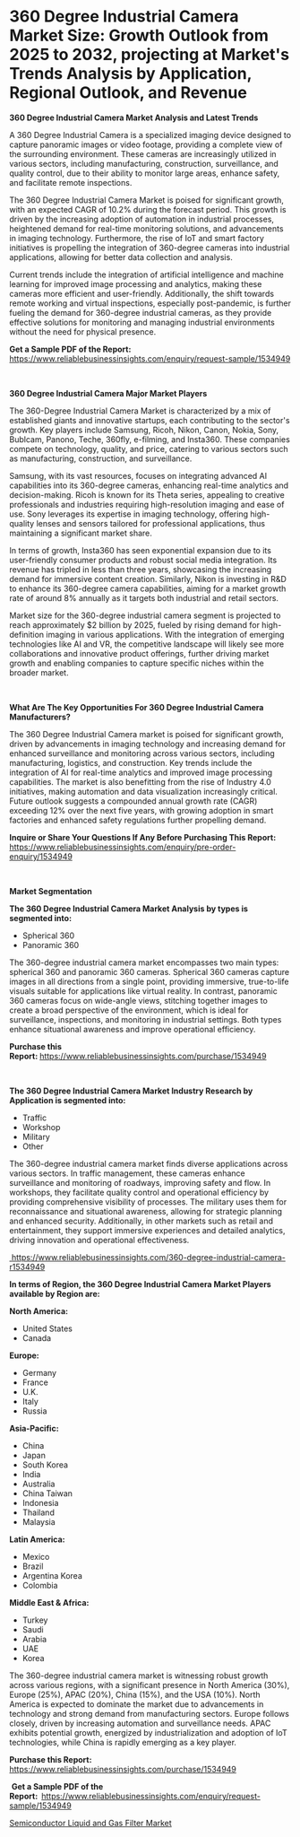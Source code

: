 <p><h1>360 Degree Industrial Camera Market Size: Growth Outlook from 2025 to 2032, projecting at Market's Trends Analysis by Application, Regional Outlook, and Revenue</h1></p><p><strong>360 Degree Industrial Camera Market Analysis and Latest Trends</strong></p>
<p><p>A 360 Degree Industrial Camera is a specialized imaging device designed to capture panoramic images or video footage, providing a complete view of the surrounding environment. These cameras are increasingly utilized in various sectors, including manufacturing, construction, surveillance, and quality control, due to their ability to monitor large areas, enhance safety, and facilitate remote inspections.</p><p>The 360 Degree Industrial Camera Market is poised for significant growth, with an expected CAGR of 10.2% during the forecast period. This growth is driven by the increasing adoption of automation in industrial processes, heightened demand for real-time monitoring solutions, and advancements in imaging technology. Furthermore, the rise of IoT and smart factory initiatives is propelling the integration of 360-degree cameras into industrial applications, allowing for better data collection and analysis.</p><p>Current trends include the integration of artificial intelligence and machine learning for improved image processing and analytics, making these cameras more efficient and user-friendly. Additionally, the shift towards remote working and virtual inspections, especially post-pandemic, is further fueling the demand for 360-degree industrial cameras, as they provide effective solutions for monitoring and managing industrial environments without the need for physical presence.</p></p>
<p><strong>Get a Sample PDF of the Report:&nbsp;</strong> <a href="https://www.reliablebusinessinsights.com/enquiry/request-sample/1534949?utm_campaign=3077&utm_medium=2&utm_source=Github&utm_content=ia&utm_term=11042025&utm_id=360-degree-industrial-camera">https://www.reliablebusinessinsights.com/enquiry/request-sample/1534949</a></p>
<p>&nbsp;</p>
<p><strong>360 Degree Industrial Camera Major Market Players</strong></p>
<p><p>The 360-Degree Industrial Camera Market is characterized by a mix of established giants and innovative startups, each contributing to the sector's growth. Key players include Samsung, Ricoh, Nikon, Canon, Nokia, Sony, Bublcam, Panono, Teche, 360fly, e-filming, and Insta360. These companies compete on technology, quality, and price, catering to various sectors such as manufacturing, construction, and surveillance.</p><p>Samsung, with its vast resources, focuses on integrating advanced AI capabilities into its 360-degree cameras, enhancing real-time analytics and decision-making. Ricoh is known for its Theta series, appealing to creative professionals and industries requiring high-resolution imaging and ease of use. Sony leverages its expertise in imaging technology, offering high-quality lenses and sensors tailored for professional applications, thus maintaining a significant market share.</p><p>In terms of growth, Insta360 has seen exponential expansion due to its user-friendly consumer products and robust social media integration. Its revenue has tripled in less than three years, showcasing the increasing demand for immersive content creation. Similarly, Nikon is investing in R&D to enhance its 360-degree camera capabilities, aiming for a market growth rate of around 8% annually as it targets both industrial and retail sectors.</p><p>Market size for the 360-degree industrial camera segment is projected to reach approximately $2 billion by 2025, fueled by rising demand for high-definition imaging in various applications. With the integration of emerging technologies like AI and VR, the competitive landscape will likely see more collaborations and innovative product offerings, further driving market growth and enabling companies to capture specific niches within the broader market.</p></p>
<p>&nbsp;</p>
<p><strong>What Are The Key Opportunities For 360 Degree Industrial Camera Manufacturers?</strong></p>
<p><p>The 360 Degree Industrial Camera market is poised for significant growth, driven by advancements in imaging technology and increasing demand for enhanced surveillance and monitoring across various sectors, including manufacturing, logistics, and construction. Key trends include the integration of AI for real-time analytics and improved image processing capabilities. The market is also benefitting from the rise of Industry 4.0 initiatives, making automation and data visualization increasingly critical. Future outlook suggests a compounded annual growth rate (CAGR) exceeding 12% over the next five years, with growing adoption in smart factories and enhanced safety regulations further propelling demand.</p></p>
<p><strong>Inquire or Share Your Questions If Any Before Purchasing This Report:</strong> <a href="https://www.reliablebusinessinsights.com/enquiry/pre-order-enquiry/1534949?utm_campaign=3077&utm_medium=2&utm_source=Github&utm_content=ia&utm_term=11042025&utm_id=360-degree-industrial-camera">https://www.reliablebusinessinsights.com/enquiry/pre-order-enquiry/1534949</a></p>
<p>&nbsp;</p>
<p><strong>Market Segmentation</strong></p>
<p><strong>The 360 Degree Industrial Camera Market Analysis by types is segmented into:</strong></p>
<p><ul><li>Spherical 360</li><li>Panoramic 360</li></ul></p>
<p><p>The 360-degree industrial camera market encompasses two main types: spherical 360 and panoramic 360 cameras. Spherical 360 cameras capture images in all directions from a single point, providing immersive, true-to-life visuals suitable for applications like virtual reality. In contrast, panoramic 360 cameras focus on wide-angle views, stitching together images to create a broad perspective of the environment, which is ideal for surveillance, inspections, and monitoring in industrial settings. Both types enhance situational awareness and improve operational efficiency.</p></p>
<p><strong>Purchase this Report:&nbsp;</strong><a href="https://www.reliablebusinessinsights.com/purchase/1534949?utm_campaign=3077&utm_medium=2&utm_source=Github&utm_content=ia&utm_term=11042025&utm_id=360-degree-industrial-camera">https://www.reliablebusinessinsights.com/purchase/1534949</a></p>
<p>&nbsp;</p>
<p><strong>The 360 Degree Industrial Camera Market Industry Research by Application is segmented into:</strong></p>
<p><ul><li>Traffic</li><li>Workshop</li><li>Military</li><li>Other</li></ul></p>
<p><p>The 360-degree industrial camera market finds diverse applications across various sectors. In traffic management, these cameras enhance surveillance and monitoring of roadways, improving safety and flow. In workshops, they facilitate quality control and operational efficiency by providing comprehensive visibility of processes. The military uses them for reconnaissance and situational awareness, allowing for strategic planning and enhanced security. Additionally, in other markets such as retail and entertainment, they support immersive experiences and detailed analytics, driving innovation and operational effectiveness.</p></p>
<p><a href="https://www.reliablebusinessinsights.com/360-degree-industrial-camera-r1534949?utm_campaign=3077&utm_medium=2&utm_source=Github&utm_content=ia&utm_term=11042025&utm_id=360-degree-industrial-camera">&nbsp;https://www.reliablebusinessinsights.com/360-degree-industrial-camera-r1534949</a></p>
<p><strong>In terms of Region, the 360 Degree Industrial Camera Market Players available by Region are:</strong></p>
<p>
    <p> <strong> North America: </strong>
        <ul>
            <li>United States</li>
            <li>Canada</li>
        </ul>
        </p> 
    <p> <strong> Europe: </strong>
        <ul>
            <li>Germany</li>
            <li>France</li>
            <li>U.K.</li>
            <li>Italy</li>
            <li>Russia</li>
        </ul>
        </p> 
    <p> <strong> Asia-Pacific: </strong>
        <ul>
            <li>China</li>
            <li>Japan</li>
            <li>South Korea</li>
            <li>India</li>
            <li>Australia</li>
            <li>China Taiwan</li>
            <li>Indonesia</li>
            <li>Thailand</li>
            <li>Malaysia</li>
        </ul>
        </p> 
    <p> <strong> Latin America: </strong>
        <ul>
            <li>Mexico</li>
            <li>Brazil</li>
            <li>Argentina Korea</li>
            <li>Colombia</li>
        </ul>
        </p> 
    <p> <strong> Middle East & Africa: </strong>
        <ul>
            <li>Turkey</li>
            <li>Saudi</li>
            <li>Arabia</li>
            <li>UAE</li>
            <li>Korea</li>
        </ul>
    </p>
    </p>
<p><p>The 360-degree industrial camera market is witnessing robust growth across various regions, with a significant presence in North America (30%), Europe (25%), APAC (20%), China (15%), and the USA (10%). North America is expected to dominate the market due to advancements in technology and strong demand from manufacturing sectors. Europe follows closely, driven by increasing automation and surveillance needs. APAC exhibits potential growth, energized by industrialization and adoption of IoT technologies, while China is rapidly emerging as a key player.</p></p>
<p><strong>Purchase this Report: </strong><a href="https://www.reliablebusinessinsights.com/purchase/1534949?utm_campaign=3077&utm_medium=2&utm_source=Github&utm_content=ia&utm_term=11042025&utm_id=360-degree-industrial-camera">https://www.reliablebusinessinsights.com/purchase/1534949</a></p>
<p>&nbsp;<strong>Get a Sample PDF of the Report:&nbsp;&nbsp;</strong><a href="https://www.reliablebusinessinsights.com/enquiry/request-sample/1534949?utm_campaign=3077&utm_medium=2&utm_source=Github&utm_content=ia&utm_term=11042025&utm_id=360-degree-industrial-camera">https://www.reliablebusinessinsights.com/enquiry/request-sample/1534949</a></p>
<p><strong></strong></p>
<p><p><a href="https://github.com/kanetaerkid/Market-Research-Report-List-1/blob/main/semiconductor-liquid-and-gas-filter-market.md?utm_campaign=3077&utm_medium=2&utm_source=Github&utm_content=ia&utm_term=11042025&utm_id=360-degree-industrial-camera">Semiconductor Liquid and Gas Filter Market</a></p></p>